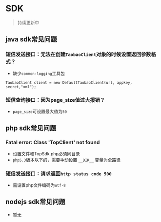 # SDK

> 持续更新中

## java sdk常见问题

### 短信发送接口：无法在创建`TaobaoClient`对象的时候设置返回参数格式？
- 缺少`common-logging`工具包

```
TaobaoClient client = new DefaultTaobaoClient(url, appkey, secret,"xml");
```

### 短信查询接口：因为page_size值过大报错？
- `page_size`可设置最大值为`50`

## php sdk常见问题
### Fatal error: Class 'TopClient' not found
- 设置文件和TopSdk.php必须同目录
- `php5.3`版本以下的，需要手动设置 `__DIR__` 变量为全路径

### 短信发送接口：请求返回`http status code 500`
- 需设置php文件编码为`utf-8`


## nodejs sdk常见问题
- 暂无